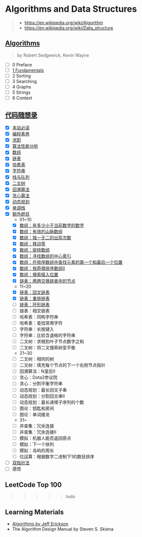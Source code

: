 # Algorithms and Data Structures

> - <https://en.wikipedia.org/wiki/Algorithm>
> - <https://en.wikipedia.org/wiki/Data_structure>

## [Algorithms](https://www.goodreads.com/book/show/10803540-algorithms)

> by Robert Sedgewick, Kevin Wayne

- [ ] 0 Preface
- [ ] [1 Fundamentals](fundamentals)
- [ ] 2 Sorting
- [ ] 3 Searching
- [ ] 4 Graphs
- [ ] 5 Strings
- [ ] 6 Context

## [代码随想录](https://github.com/youngyangyang04/leetcode-master)

- [x] [本站必读](https://programmercarl.com/)
- [x] [编程素养](https://programmercarl.com/%E5%89%8D%E5%BA%8F/%E4%BB%A3%E7%A0%81%E9%A3%8E%E6%A0%BC.html)
- [x] [求职](https://programmercarl.com/%E5%89%8D%E5%BA%8F/%E7%A8%8B%E5%BA%8F%E5%91%98%E7%AE%80%E5%8E%86.html)
- [x] [算法性能分析](fundamentals/analysis_of_algorithms.md)
- [x] [数组](./array.md)
- [x] [链表](./linked_list.md)
- [x] [哈希表](./hash_table.md)
- [x] [字符串](./string.md)
- [x] [栈与队列](./stack_queue.md)
- [x] [二叉树](./tree.md)
- [x] [回溯算法](./backtracking.md)
- [x] [贪心算法](./greedy.md)
- [x] [动态规划](./dynamic_programming.md)
- [x] [单调栈](./monotone_stack.md)
- [x] [额外题目](https://programmercarl.com/other/ewaishuoming.html)
  - 01~10
  - [x] [数组：有多少小于当前数字的数字](https://programmercarl.com/1365.%E6%9C%89%E5%A4%9A%E5%B0%91%E5%B0%8F%E4%BA%8E%E5%BD%93%E5%89%8D%E6%95%B0%E5%AD%97%E7%9A%84%E6%95%B0%E5%AD%97.html)
  - [x] [数组：有效的山脉数组](https://programmercarl.com/0941.%E6%9C%89%E6%95%88%E7%9A%84%E5%B1%B1%E8%84%89%E6%95%B0%E7%BB%84.html)
  - [x] [数组：独一无二的出现次数](https://programmercarl.com/1207.%E7%8B%AC%E4%B8%80%E6%97%A0%E4%BA%8C%E7%9A%84%E5%87%BA%E7%8E%B0%E6%AC%A1%E6%95%B0.html)
  - [x] [数组：移动零](https://programmercarl.com/0283.%E7%A7%BB%E5%8A%A8%E9%9B%B6.html)
  - [x] [数组：旋转数组](https://programmercarl.com/0189.%E6%97%8B%E8%BD%AC%E6%95%B0%E7%BB%84.html)
  - [x] [数组：寻找数组的中心索引](https://programmercarl.com/0724.%E5%AF%BB%E6%89%BE%E6%95%B0%E7%BB%84%E7%9A%84%E4%B8%AD%E5%BF%83%E7%B4%A2%E5%BC%95.html)
  - [x] [数组：在排序数组中查找元素的第一个和最后一个位置](https://programmercarl.com/0034.%E5%9C%A8%E6%8E%92%E5%BA%8F%E6%95%B0%E7%BB%84%E4%B8%AD%E6%9F%A5%E6%89%BE%E5%85%83%E7%B4%A0%E7%9A%84%E7%AC%AC%E4%B8%80%E4%B8%AA%E5%92%8C%E6%9C%80%E5%90%8E%E4%B8%80%E4%B8%AA%E4%BD%8D%E7%BD%AE.html)
  - [x] [数组：按奇偶排序数组II](https://programmercarl.com/0922.%E6%8C%89%E5%A5%87%E5%81%B6%E6%8E%92%E5%BA%8F%E6%95%B0%E7%BB%84II.html)
  - [x] [数组：搜索插入位置](https://programmercarl.com/0035.%E6%90%9C%E7%B4%A2%E6%8F%92%E5%85%A5%E4%BD%8D%E7%BD%AE.html)
  - [x] [链表：两两交换链表中的节点](https://programmercarl.com/0024.%E4%B8%A4%E4%B8%A4%E4%BA%A4%E6%8D%A2%E9%93%BE%E8%A1%A8%E4%B8%AD%E7%9A%84%E8%8A%82%E7%82%B9.html)
  - 11~20
  - [x] [链表：回文链表](https://programmercarl.com/0234.%E5%9B%9E%E6%96%87%E9%93%BE%E8%A1%A8.html)
  - [x] [链表：重排链表](https://programmercarl.com/0143.%E9%87%8D%E6%8E%92%E9%93%BE%E8%A1%A8.html)
  - [ ] [链表：环形链表](https://programmercarl.com/0141.%E7%8E%AF%E5%BD%A2%E9%93%BE%E8%A1%A8.html)
  - [ ] 链表：相交链表
  - [ ] 哈希表：同构字符串
  - [ ] 哈希表：查找常用字符
  - [ ] 字符串：长按键入
  - [ ] 字符串：比较含退格的字符串
  - [ ] 二叉树：求根到叶子节点数字之和
  - [ ] 二叉树：将二叉搜索树变平衡
  - 21~30
  - [ ] 二叉树：相同的树
  - [ ] 二叉树：填充每个节点的下一个右侧节点指针
  - [ ] 回溯算法：N皇后II
  - [ ] 贪心：Dota2参议院
  - [ ] 贪心：分割平衡字符串
  - [ ] 动态规划：最长回文子串
  - [ ] 动态规划：分割回文串II
  - [ ] 动态规划：最长递增子序列的个数
  - [ ] 图论：钥匙和房间
  - [ ] 图论：单词接龙
  - 31~
  - [ ] 并查集：冗余连接
  - [ ] 并查集：冗余连接II
  - [ ] 模拟：机器人能否返回原点
  - [ ] 模拟：下一个排列
  - [ ] 模拟：岛屿的周长
  - [ ] 位运算：根据数字二进制下1的数目排序
- [ ] [双指针法](two_pointers)
- [ ] 感悟

## LeetCode Top 100

>>>>> todo

## Learning Materials

- [Algorithms by Jeff Erickson](http://jeffe.cs.illinois.edu/teaching/algorithms/)
- The Algorithm Design Manual by Steven S. Skiena
